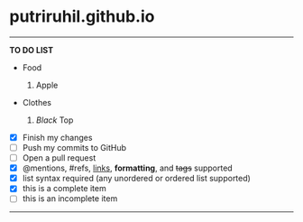 # putriruhil.github.io
---------
**TO DO LIST**

* Food
  1. Apple 

* Clothes
  1. *Black* Top
 
- [x] Finish my changes
- [ ] Push my commits to GitHub
- [ ] Open a pull request
- [x] @mentions, #refs, [links](), **formatting**, and <del>tags</del> supported
- [x] list syntax required (any unordered or ordered list supported)
- [x] this is a complete item
- [ ] this is an incomplete item

---------
